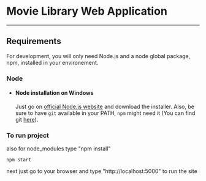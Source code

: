 # Movie Library Web Application

---
## Requirements

For development, you will only need Node.js and a node global package, npm, installed in your environement.

### Node
- #### Node installation on Windows

  Just go on [official Node.js website](https://nodejs.org/) and download the installer.
Also, be sure to have `git` available in your PATH, `npm` might need it (You can find git [here](https://git-scm.com/)).

### To run project
also for node_modules type "npm install"
```
npm start
```
next just go to your browser and type "http://localhost:5000" to run the site
